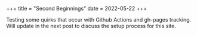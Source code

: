 +++
title = "Second Beginnings"
date = 2022-05-22
+++

Testing some quirks that occur with Github Actions and gh-pages tracking. Will update in the next post to discuss the setup process for this site.